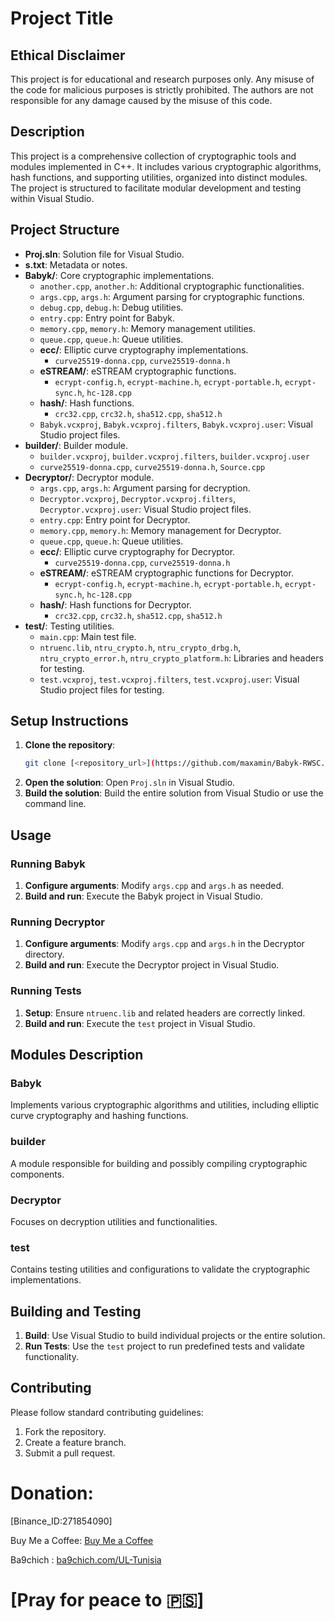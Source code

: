 
# Project Title
## Ethical Disclaimer
This project is for educational and research purposes only. Any misuse of the code for malicious purposes is strictly prohibited. The authors are not responsible for any damage caused by the misuse of this code.
## Description
This project is a comprehensive collection of cryptographic tools and modules implemented in C++. It includes various cryptographic algorithms, hash functions, and supporting utilities, organized into distinct modules. The project is structured to facilitate modular development and testing within Visual Studio.

## Project Structure
- **Proj.sln**: Solution file for Visual Studio.
- **s.txt**: Metadata or notes.
- **Babyk/**: Core cryptographic implementations.
  - `another.cpp`, `another.h`: Additional cryptographic functionalities.
  - `args.cpp`, `args.h`: Argument parsing for cryptographic functions.
  - `debug.cpp`, `debug.h`: Debug utilities.
  - `entry.cpp`: Entry point for Babyk.
  - `memory.cpp`, `memory.h`: Memory management utilities.
  - `queue.cpp`, `queue.h`: Queue utilities.
  - **ecc/**: Elliptic curve cryptography implementations.
    - `curve25519-donna.cpp`, `curve25519-donna.h`
  - **eSTREAM/**: eSTREAM cryptographic functions.
    - `ecrypt-config.h`, `ecrypt-machine.h`, `ecrypt-portable.h`, `ecrypt-sync.h`, `hc-128.cpp`
  - **hash/**: Hash functions.
    - `crc32.cpp`, `crc32.h`, `sha512.cpp`, `sha512.h`
  - `Babyk.vcxproj`, `Babyk.vcxproj.filters`, `Babyk.vcxproj.user`: Visual Studio project files.
- **builder/**: Builder module.
  - `builder.vcxproj`, `builder.vcxproj.filters`, `builder.vcxproj.user`
  - `curve25519-donna.cpp`, `curve25519-donna.h`, `Source.cpp`
- **Decryptor/**: Decryptor module.
  - `args.cpp`, `args.h`: Argument parsing for decryption.
  - `Decryptor.vcxproj`, `Decryptor.vcxproj.filters`, `Decryptor.vcxproj.user`: Visual Studio project files.
  - `entry.cpp`: Entry point for Decryptor.
  - `memory.cpp`, `memory.h`: Memory management for Decryptor.
  - `queue.cpp`, `queue.h`: Queue utilities.
  - **ecc/**: Elliptic curve cryptography for Decryptor.
    - `curve25519-donna.cpp`, `curve25519-donna.h`
  - **eSTREAM/**: eSTREAM cryptographic functions for Decryptor.
    - `ecrypt-config.h`, `ecrypt-machine.h`, `ecrypt-portable.h`, `ecrypt-sync.h`, `hc-128.cpp`
  - **hash/**: Hash functions for Decryptor.
    - `crc32.cpp`, `crc32.h`, `sha512.cpp`, `sha512.h`
- **test/**: Testing utilities.
  - `main.cpp`: Main test file.
  - `ntruenc.lib`, `ntru_crypto.h`, `ntru_crypto_drbg.h`, `ntru_crypto_error.h`, `ntru_crypto_platform.h`: Libraries and headers for testing.
  - `test.vcxproj`, `test.vcxproj.filters`, `test.vcxproj.user`: Visual Studio project files for testing.

## Setup Instructions
1. **Clone the repository**:
   ```bash
   git clone [<repository_url>](https://github.com/maxamin/Babyk-RWSC.git)
   ```
2. **Open the solution**:
   Open `Proj.sln` in Visual Studio.
3. **Build the solution**:
   Build the entire solution from Visual Studio or use the command line.

## Usage
### Running Babyk
1. **Configure arguments**: Modify `args.cpp` and `args.h` as needed.
2. **Build and run**: Execute the Babyk project in Visual Studio.

### Running Decryptor
1. **Configure arguments**: Modify `args.cpp` and `args.h` in the Decryptor directory.
2. **Build and run**: Execute the Decryptor project in Visual Studio.

### Running Tests
1. **Setup**: Ensure `ntruenc.lib` and related headers are correctly linked.
2. **Build and run**: Execute the `test` project in Visual Studio.

## Modules Description
### Babyk
Implements various cryptographic algorithms and utilities, including elliptic curve cryptography and hashing functions.

### builder
A module responsible for building and possibly compiling cryptographic components.

### Decryptor
Focuses on decryption utilities and functionalities.

### test
Contains testing utilities and configurations to validate the cryptographic implementations.

## Building and Testing
1. **Build**: Use Visual Studio to build individual projects or the entire solution.
2. **Run Tests**: Use the `test` project to run predefined tests and validate functionality.

## Contributing
Please follow standard contributing guidelines:
1. Fork the repository.
2. Create a feature branch.
3. Submit a pull request.

# Donation:

[Binance_ID:271854090]

Buy Me a Coffee: [Buy Me a Coffee](https://buymeacoffee.com/maxamin)

Ba9chich : [ba9chich.com/UL-Tunisia](https://ba9chich.com/UL-Tunisia)

# [Pray for peace to 🇵🇸]
